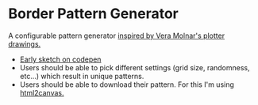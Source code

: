 # Border Pattern Generator

A configurable pattern generator [inspired by Vera Molnar's plotter drawings.](http://dam.org/artists/phase-one/vera-molnar/artworks-bodies-of-work/works-from-the-1960s-70s)

- [Early sketch on codepen](https://codepen.io/mariuskroh/pen/povBWEx)
- Users should be able to pick different settings (grid size, randomness, etc...) which result
  in unique patterns.
- Users should be able to download their pattern. For this I'm using [html2canvas.](http://html2canvas.hertzen.com/)
